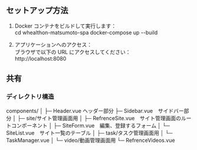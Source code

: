## セットアップ方法

1. Docker コンテナをビルドして実行します：  
cd whealthon-matsumoto-spa
docker-compose up --build

2. アプリケーションへのアクセス：  
ブラウザで以下の URL にアクセスしてください：  
http://localhost:8080


## 共有

### ディレクトリ構造
components/
│
├─ Header.vue ヘッダー部分
├─ Sidebar.vue　サイドバー部分
│
├─ site/サイト管理画面用
│   ├─ RefrenceSite.vue　サイト管理画面のルートコンポーネント
│   ├─ SiteForm.vue　編集、登録するフォーム
│   └─ SiteList.vue　サイト一覧のテーブル
│
├─ task/タスク管理画面用
│   └─ TaskManager.vue
│
└─ video/動画管理画面用
    └─ RefrenceVideos.vue




